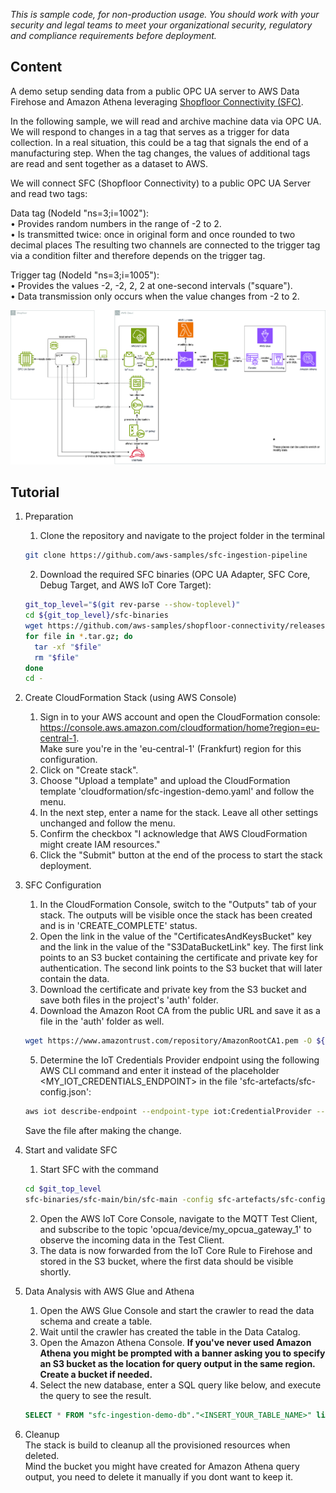 *This is sample code, for non-production usage. 
You should work with your security and legal teams to meet your organizational security, regulatory and compliance requirements before deployment.*

## Content

A demo setup sending data from a public OPC UA server to AWS Data Firehose and Amazon Athena leveraging 
[Shopfloor Connectivity (SFC)](https://github.com/aws-samples/shopfloor-connectivity).

In the following sample, we will read and archive machine data via OPC UA. We will respond to changes in a tag that serves as a trigger for data collection. In a real situation, this could be a tag that signals the end of a manufacturing step. When the tag changes, the values of additional tags are read and sent together as a dataset to AWS.

We will connect SFC (Shopfloor Connectivity) to a public OPC UA Server and read two tags:

Data tag (NodeId "ns=3;i=1002"):  
• Provides random numbers in the range of -2 to 2.  
• Is transmitted twice: once in original form and once rounded to two decimal places
The resulting two channels are connected to the trigger tag via a condition filter and 
therefore depends on the trigger tag.  

Trigger tag (NodeId "ns=3;i=1005"):  
• Provides the values -2, -2, 2, 2 at one-second intervals ("square").  
• Data transmission only occurs when the value changes from -2 to 2.  

![](./img/sfc-ingestion-demo_en.png)

## Tutorial
1. Preparation 
    1. Clone the repository and navigate to the project folder in the terminal
    ```bash
    git clone https://github.com/aws-samples/sfc-ingestion-pipeline
    ```
    2. Download the required SFC binaries (OPC UA Adapter, SFC Core, Debug Target, and AWS IoT Core Target):
    ```bash
    git_top_level="$(git rev-parse --show-toplevel)"
    cd ${git_top_level}/sfc-binaries
    wget https://github.com/aws-samples/shopfloor-connectivity/releases/download/v1.7.3/{debug-target,aws-iot-core-target,opcua,sfc-main}.tar.gz
    for file in *.tar.gz; do
      tar -xf "$file"
      rm "$file"
    done
    cd -
    ```

2. Create CloudFormation Stack (using AWS Console)
    1. Sign in to your AWS account and open the CloudFormation console: https://console.aws.amazon.com/cloudformation/home?region=eu-central-1.  
    Make sure you're in the 'eu-central-1' (Frankfurt) region for this configuration.
    2. Click on "Create stack".
    3. Choose "Upload a template" and upload the CloudFormation template 'cloudformation/sfc-ingestion-demo.yaml' and follow the menu.
    4. In the next step, enter a name for the stack. Leave all other settings unchanged and follow the menu.
    5. Confirm the checkbox "I acknowledge that AWS CloudFormation might create IAM resources."
    6. Click the "Submit" button at the end of the process to start the stack deployment.

3. SFC Configuration
    1. In the CloudFormation Console, switch to the "Outputs" tab of your stack. The outputs will be visible once the stack has been created and is in 'CREATE_COMPLETE' status.
    2. Open the link in the value of the "CertificatesAndKeysBucket" key and the link in the value of the "S3DataBucketLink" key. The first link points to an S3 bucket containing the certificate and private key for authentication. The second link points to the S3 bucket that will later contain the data.
    3. Download the certificate and private key from the S3 bucket and save both files in the project's 'auth' folder.
    4. Download the Amazon Root CA from the public URL and save it as a file in the 'auth' folder as well.
    ```bash
    wget https://www.amazontrust.com/repository/AmazonRootCA1.pem -O ${git_top_level}/sfc-artefacts/auth/root-CA.pem
    ```
    5. Determine the IoT Credentials Provider endpoint using the following AWS CLI command and enter it instead of the placeholder     <MY_IOT_CREDENTIALS_ENDPOINT> in the file 'sfc-artefacts/sfc-config.json':
    ```bash
    aws iot describe-endpoint --endpoint-type iot:CredentialProvider --output text
    ```
    Save the file after making the change.

4. Start and validate SFC
    1. Start SFC with the command
    ```bash
    cd $git_top_level
    sfc-binaries/sfc-main/bin/sfc-main -config sfc-artefacts/sfc-config.json
    ```
    2. Open the AWS IoT Core Console, navigate to the MQTT Test Client, and subscribe to the topic 'opcua/device/my_opcua_gateway_1' to observe the     incoming data in the Test Client.
    3. The data is now forwarded from the IoT Core Rule to Firehose and stored in the S3 bucket, where the first data should be visible shortly.
    
5. Data Analysis with AWS Glue and Athena
    1. Open the AWS Glue Console and start the crawler to read the data schema and create a table.
    2. Wait until the crawler has created the table in the Data Catalog.
    3. Open the Amazon Athena Console. 
    **If you've never used Amazon Athena you might be prompted with a banner asking you to specify an S3 bucket as the location for query output in the same region. Create a bucket if needed.**
    4. Select the new database, enter a SQL query like below, and execute the query to see the result.
    ```SQL
    SELECT * FROM "sfc-ingestion-demo-db"."<INSERT_YOUR_TABLE_NAME>" limit 10;
    ```

6. Cleanup  
The stack is build to cleanup all the provisioned resources when deleted.  
Mind the bucket you might have created for Amazon Athena query output, you need to delete 
it manually if you dont want to keep it.
